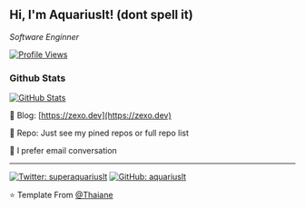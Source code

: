 <h2> Hi, I'm Aquariuslt! (dont spell it)</h2>
<p><em>Software Enginner</em></p>


[![Profile Views](https://komarev.com/ghpvc/?username=aquariuslt)](https://github.com/aquariuslt)


  
### Github Stats

[![GitHub Stats](https://github-readme-stats.vercel.app/api?username=aquariuslt&show_icons=true&count_private=true)](https://github.com/aquariuslt)

:notebook_with_decorative_cover: Blog: [https://zexo.dev](https://zexo.dev)

:wrench: Repo: Just see my pined repos or full repo list

:postbox: I prefer email conversation


---



[![Twitter: superaquariuslt](https://img.shields.io/twitter/follow/superaquariuslt?style=social)](https://twitter.com/superaquariuslt)
[![GitHub: aquariuslt](https://img.shields.io/github/followers/aquariuslt?label=follow&style=social)](https://github.com/aquariuslt)

⭐️ Template From [@Thaiane](https://github.com/Thaiane)
